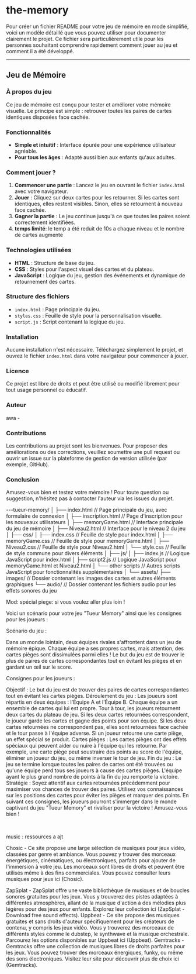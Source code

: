 # the-memory

Pour créer un fichier README pour votre jeu de mémoire en mode simplifié, voici un modèle détaillé que vous pouvez utiliser pour documenter clairement le projet. Ce fichier sera particulièrement utile pour les personnes souhaitant comprendre rapidement comment jouer au jeu et comment il a été développé.

---

## Jeu de Mémoire

### À propos du jeu

Ce jeu de mémoire est conçu pour tester et améliorer votre mémoire visuelle. Le principe est simple : retrouver toutes les paires de cartes identiques disposées face cachée.

### Fonctionnalités

- **Simple et intuitif** : Interface épurée pour une expérience utilisateur agréable.
- **Pour tous les âges** : Adapté aussi bien aux enfants qu'aux adultes.

### Comment jouer ?

1. **Commencer une partie** : Lancez le jeu en ouvrant le fichier `index.html` avec votre navigateur.
2. **Jouer** : Cliquez sur deux cartes pour les retourner. Si les cartes sont identiques, elles restent visibles. Sinon, elles se retournent à nouveau face cachée.
3. **Gagner la partie** : Le jeu continue jusqu'à ce que toutes les paires soient correctement identifiées.
4. **temps limité**: le temp a été reduit  de 10s a chaque niveau et le nombre de cartes augmente

### Technologies utilisées

- **HTML** : Structure de base du jeu.
- **CSS** : Styles pour l'aspect visuel des cartes et du plateau.
- **JavaScript** : Logique du jeu, gestion des événements et dynamique de retournement des cartes.

### Structure des fichiers

- `index.html` : Page principale du jeu.
- `styles.css` : Feuille de style pour la personnalisation visuelle.
- `script.js` : Script contenant la logique du jeu.

### Installation

Aucune installation n'est nécessaire. Téléchargez simplement le projet, et ouvrez le fichier `index.html` dans votre navigateur pour commencer à jouer.

### Licence

Ce projet est libre de droits et peut être utilisé ou modifié librement pour tout usage personnel ou éducatif.

### Auteur

awa - 

### Contributions

Les contributions au projet sont les bienvenues. Pour proposer des améliorations ou des corrections, veuillez soumettre une pull request ou ouvrir un issue sur la plateforme de gestion de version utilisée (par exemple, GitHub).

### Conclusion

Amusez-vous bien et testez votre mémoire ! Pour toute question ou suggestion, n'hésitez pas à contacter l'auteur via les issues du projet.

---tueur-memory/
│
├── index.html                // Page principale du jeu, avec formulaire de connexion
│
├── inscription.html          // Page d'inscription pour les nouveaux utilisateurs
│
├── memoryGame.html           // Interface principale du jeu de mémoire
│
├── Niveau2.html              // Interface pour le niveau 2 du jeu
│
├── css/
│   ├── index.css             // Feuille de style pour index.html
│   ├── memoryGame.css        // Feuille de style pour memoryGame.html
│   ├── Niveau2.css           // Feuille de style pour Niveau2.html
│   └── style.css             // Feuille de style commune pour divers éléments
│
├── js/
│   ├── index.js              // Logique JavaScript pour index.html
│   ├── script2.js            // Logique JavaScript pour memoryGame.html et Niveau2.html
│   └── other scripts         // Autres scripts JavaScript pour fonctionnalités supplémentaires
│
└── assets/
    ├── images/               // Dossier contenant les images des cartes et autres éléments graphiques
    └── audio/                // Dossier contenant les fichiers audio pour les effets sonores du jeu






Mod: spécial piege: si vous voulez aller plus loin !


Voici un scénario pour votre jeu "Tueur Memory" ainsi que les consignes pour les joueurs :

Scénario du jeu :

Dans un monde lointain, deux équipes rivales s'affrontent dans un jeu de mémoire épique. Chaque équipe a ses propres cartes, mais attention, des cartes pièges sont dissimulées parmi elles ! Le but du jeu est de trouver le plus de paires de cartes correspondantes tout en évitant les pièges et en gardant un œil sur le score.

Consignes pour les joueurs :

Objectif : Le but du jeu est de trouver des paires de cartes correspondantes tout en évitant les cartes pièges.
Déroulement du jeu :
Les joueurs sont répartis en deux équipes : l'Équipe A et l'Équipe B.
Chaque équipe a un ensemble de cartes qui lui est propre.
Tour à tour, les joueurs retournent deux cartes du plateau de jeu.
Si les deux cartes retournées correspondent, le joueur garde les cartes et gagne des points pour son équipe.
Si les deux cartes retournées ne correspondent pas, elles sont retournées face cachée et le tour passe à l'équipe adverse.
Si un joueur retourne une carte piège, un effet spécial se produit.
Cartes pièges :
Les cartes pièges ont des effets spéciaux qui peuvent aider ou nuire à l'équipe qui les retourne.
Par exemple, une carte piège peut soustraire des points au score de l'équipe, éliminer un joueur du jeu, ou même inverser le tour de jeu.
Fin du jeu :
Le jeu se termine lorsque toutes les paires de cartes ont été trouvées ou qu'une équipe perd tous ses joueurs à cause des cartes pièges.
L'équipe ayant le plus grand nombre de points à la fin du jeu remporte la victoire.
Stratégie :
Soyez attentif aux cartes retournées précédemment pour maximiser vos chances de trouver des paires.
Utilisez vos connaissances sur les positions des cartes pour éviter les pièges et marquer des points.
En suivant ces consignes, les joueurs pourront s'immerger dans le monde captivant du jeu "Tueur Memory" et rivaliser pour la victoire ! Amusez-vous bien !


‌

music :
ressources a ajt

Chosic - Ce site propose une large sélection de musiques pour jeux vidéo, classées par genre et ambiance. Vous pouvez y trouver des morceaux énergétiques, cinématiques, ou électroniques, parfaits pour ajouter de l'immersion à votre jeu. Les morceaux sont libres de droits et peuvent être utilisés même à des fins commerciales. Vous pouvez consulter leurs musiques pour jeux ici​ (Chosic)​.

ZapSplat - ZapSplat offre une vaste bibliothèque de musiques et de boucles sonores gratuites pour les jeux. Vous y trouverez des pistes adaptées à différentes atmosphères, allant de la musique d'action à des mélodies plus légères pour des jeux pour enfants. Explorez leur collection ici​ (ZapSplat - Download free sound effects)​.
Uppbeat - Ce site propose des musiques gratuites et sans droits d'auteur spécifiquement pour les créateurs de contenu, y compris les jeux vidéo. Vous y trouverez des morceaux de différents styles comme le dubstep, le synthwave et la musique orchestrale. Parcourez les options disponibles sur Uppbeat ici​ (Uppbeat)​.
Gemtracks - Gemtracks offre une collection de musiques libres de droits parfaites pour les jeux. Vous pouvez trouver des morceaux énergiques, funky, ou même des sons électroniques. Visitez leur site pour découvrir plus de choix ici​ (Gemtracks)​.
